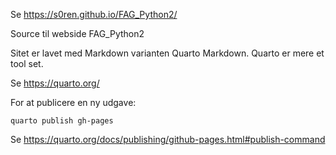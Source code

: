 Se https://s0ren.github.io/FAG_Python2/

Source til webside FAG_Python2


Sitet er lavet med Markdown varianten Quarto Markdown.
Quarto er mere et tool set.

Se https://quarto.org/


For at publicere en ny udgave:

    quarto publish gh-pages

Se https://quarto.org/docs/publishing/github-pages.html#publish-command